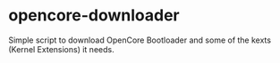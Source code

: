# opencore-downloader
Simple script to download OpenCore Bootloader and some of the kexts (Kernel Extensions) it needs.
